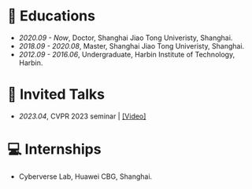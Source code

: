 
# 📖 Educations
- *2020.09 - Now*, Doctor, Shanghai Jiao Tong Univeristy, Shanghai.
- *2018.09 - 2020.08*, Master, Shanghai Jiao Tong Univeristy, Shanghai.
- *2012.09 - 2016.06*, Undergraduate, Harbin Institute of Technology, Harbin.

# 💬 Invited Talks
- *2023.04*, CVPR 2023 seminar \| [\[Video\]](https://www.bilibili.com/video/BV1U54y1F7UF)

# 💻 Internships
- Cyberverse Lab, Huawei CBG, Shanghai.
